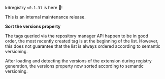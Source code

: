 k6registry `v0.1.31` is here 🎉!

This is an internal maintenance release.

**Sort the versions property**

The tags queried via the repository manager API happen to be in good order, the most recently created tag is at the beginning of the list. However, this does not guarantee that the list is always ordered according to semantic versioning.

After loading and detecting the versions of the extension during registry generation, the versions property now sorted according to semantic versioning.
